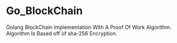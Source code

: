 # Go_BlockChain

Golang BlockChain Implementation With A Proof Of Work Algorithm. Algorithm Is Based off of sha-256 Encryption.

